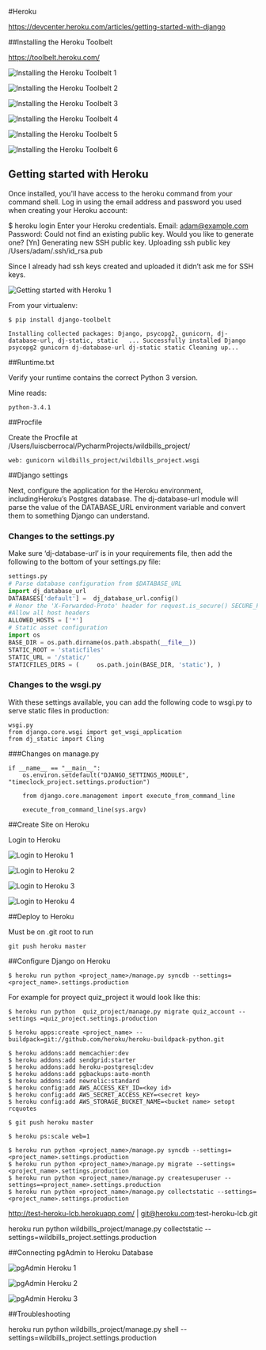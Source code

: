 #Heroku

https://devcenter.heroku.com/articles/getting-started-with-django

##Installing the Heroku Toolbelt

https://toolbelt.heroku.com/

![Installing the Heroku Toolbelt 1](./images/image078.png "Installing the Heroku Toolbelt 1")

![Installing the Heroku Toolbelt 2](./images/image079.png "Installing the Heroku Toolbelt 2")

![Installing the Heroku Toolbelt 3](./images/image080.png "Installing the Heroku Toolbelt 3")

![Installing the Heroku Toolbelt 4](./images/image081.png "Installing the Heroku Toolbelt 4")

![Installing the Heroku Toolbelt 5](./images/image082.png "Installing the Heroku Toolbelt 5")

![Installing the Heroku Toolbelt 6](./images/image083.png "Installing the Heroku Toolbelt 6")



## Getting started with Heroku

Once installed, you'll have access to the heroku command from your command shell. Log in using the email address and password you used when creating your Heroku account:

$ heroku login
Enter your Heroku credentials.
Email: adam@example.com
Password:
Could not find an existing public key.
Would you like to generate one? [Yn]
Generating new SSH public key.
Uploading ssh public key /Users/adam/.ssh/id_rsa.pub

Since I already had ssh keys created and uploaded it didn’t ask me for SSH keys.

![Getting started with Heroku 1](./images/image084.png "Getting started with Heroku 1")

From your virtualenv:

```
$ pip install django-toolbelt 

Installing collected packages: Django, psycopg2, gunicorn, dj-database-url, dj-static, static   ... Successfully installed Django psycopg2 gunicorn dj-database-url dj-static static Cleaning up... 
```

##Runtime.txt

Verify your runtime contains the correct Python 3 version.

Mine reads:

```
python-3.4.1
```

##Procfile

Create the Procfile at /Users/luiscberrocal/PycharmProjects/wildbills_project/

```
web: gunicorn wildbills_project/wildbills_project.wsgi
```

##Django settings

Next, configure the application for the Heroku environment, includingHeroku’s Postgres database. The dj-database-url module will parse the value of the DATABASE_URL environment variable and convert them to something Django can understand.

### Changes to the settings.py

Make sure ‘dj-database-url’ is in your requirements file, then add the following to the bottom of your settings.py file:

```python
settings.py
# Parse database configuration from $DATABASE_URL 
import dj_database_url 
DATABASES['default'] =  dj_database_url.config()  
# Honor the 'X-Forwarded-Proto' header for request.is_secure() SECURE_PROXY_SSL_HEADER = ('HTTP_X_FORWARDED_PROTO', 'https')  
#Allow all host headers 
ALLOWED_HOSTS = ['*']  
# Static asset configuration 
import os 
BASE_DIR = os.path.dirname(os.path.abspath(__file__)) 
STATIC_ROOT = 'staticfiles' 
STATIC_URL = '/static/'  
STATICFILES_DIRS = (     os.path.join(BASE_DIR, 'static'), ) 
```

### Changes to the wsgi.py
With these settings available, you can add the following code to wsgi.py to serve static files in production:
```
wsgi.py
from django.core.wsgi import get_wsgi_application 
from dj_static import Cling  
```

###Changes on manage.py

```
if __name__ == "__main__":
    os.environ.setdefault("DJANGO_SETTINGS_MODULE", "timeclock_project.settings.production")

    from django.core.management import execute_from_command_line

    execute_from_command_line(sys.argv)
````

##Create  Site on Heroku

Login to Heroku


![Login to Heroku 1](./images/image085.png "Login to Heroku 1")

![Login to Heroku 2](./images/image086.png "Login to Heroku 2")

![Login to Heroku 3](./images/image087.png "Login to Heroku 3")

![Login to Heroku 4](./images/image088.png "Login to Heroku 4")


##Deploy to Heroku

Must be on .git root to run 

```
git push heroku master
````

##Configure Django on Heroku

```
$ heroku run python <project_name>/manage.py syncdb --settings=<project_name>.settings.production
````

For example for proyect quiz_project it would look like this:

```
$ heroku run python  quiz_project/manage.py migrate quiz_account --settings =quiz_project.settings.production
```


```
$ heroku apps:create <project_name> --buildpack=git://github.com/heroku/heroku-buildpack-python.git 

$ heroku addons:add memcachier:dev 
$ heroku addons:add sendgrid:starter 
$ heroku addons:add heroku-postgresql:dev 
$ heroku addons:add pgbackups:auto-month 
$ heroku addons:add newrelic:standard 
$ heroku config:add AWS_ACCESS_KEY_ID=<key id> 
$ heroku config:add AWS_SECRET_ACCESS_KEY=<secret key> 
$ heroku config:add AWS_STORAGE_BUCKET_NAME=<bucket name> setopt rcquotes 
```

```
$ git push heroku master
```

```
$ heroku ps:scale web=1
```
```
$ heroku run python <project_name>/manage.py syncdb --settings=<project_name>.settings.production 
$ heroku run python <project_name>/manage.py migrate --settings=<project_name>.settings.production 
$ heroku run python <project_name>/manage.py createsuperuser --settings=<project_name>.settings.production 
$ heroku run python <project_name>/manage.py collectstatic --settings=<project_name>.settings.production
```


http://test-heroku-lcb.herokuapp.com/ | git@heroku.com:test-heroku-lcb.git

heroku run python wildbills_project/manage.py collectstatic --settings=wildbills_project.settings.production

##Connecting pgAdmin to Heroku  Database

![pgAdmin Heroku 1](./images/image089.png "pgAdmin Heroku 1")

![pgAdmin Heroku 2](./images/image090.png "pgAdmin Heroku 2")

![pgAdmin Heroku 3](./images/image091.png "pgAdmin Heroku 3")


##Troubleshooting

heroku run python wildbills_project/manage.py shell --settings=wildbills_project.settings.production
